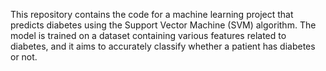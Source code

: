 This repository contains the code for a machine learning project that predicts diabetes using the Support Vector Machine (SVM) algorithm. The model is trained on a dataset containing various features related to diabetes, and it aims to accurately classify whether a patient has diabetes or not.
